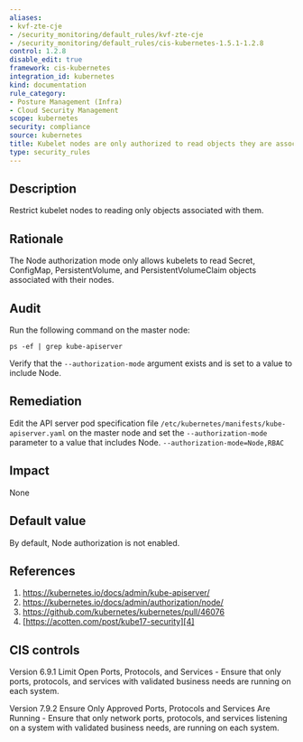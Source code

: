 ```yaml
---
aliases:
- kvf-zte-cje
- /security_monitoring/default_rules/kvf-zte-cje
- /security_monitoring/default_rules/cis-kubernetes-1.5.1-1.2.8
control: 1.2.8
disable_edit: true
framework: cis-kubernetes
integration_id: kubernetes
kind: documentation
rule_category:
- Posture Management (Infra)
- Cloud Security Management
scope: kubernetes
security: compliance
source: kubernetes
title: Kubelet nodes are only authorized to read objects they are associated with
type: security_rules
---
```


## Description

Restrict kubelet nodes to reading only objects associated with them.

## Rationale

The Node authorization mode only allows kubelets to read Secret, ConfigMap, PersistentVolume, and PersistentVolumeClaim objects associated with their nodes.

## Audit

Run the following command on the master node:
```
ps -ef | grep kube-apiserver
```
Verify that the `--authorization-mode` argument exists and is set to a value to include Node.

## Remediation

Edit the API server pod specification file `/etc/kubernetes/manifests/kube-apiserver.yaml` on the master node and set the `--authorization-mode` parameter to a value that includes Node. `--authorization-mode=Node,RBAC`

## Impact

None

## Default value

By default, Node authorization is not enabled.

## References

1. [https://kubernetes.io/docs/admin/kube-apiserver/ ][1]
2. [https://kubernetes.io/docs/admin/authorization/node/ ][2]
3. [https://github.com/kubernetes/kubernetes/pull/46076 ][3]
4. [https://acotten.com/post/kube17-security][4]

## CIS controls

Version 6.9.1 Limit Open Ports, Protocols, and Services - Ensure that only ports, protocols, and services with validated business needs are running on each system. 

Version 7.9.2 Ensure Only Approved Ports, Protocols and Services Are Running - Ensure that only network ports, protocols, and services listening on a system with validated business needs, are running on each system.              

[1]: https://kubernetes.io/docs/admin/kube-apiserver/ 
[2]: https://kubernetes.io/docs/admin/authorization/node/ 
[3]: https://github.com/kubernetes/kubernetes/pull/46076 
[4]: https://acotten.com/post/kube17-security
